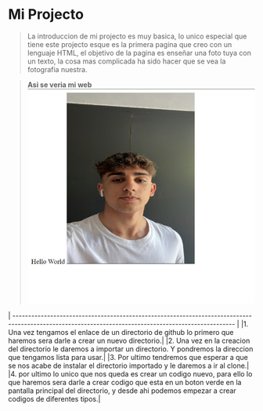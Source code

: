 # Mi Projecto
> La introduccion de mi projecto es muy basica, lo unico especial que tiene este projecto esque es la primera pagina 
> que creo con un lenguaje HTML, el objetivo de la pagina es enseñar una foto tuya con un texto, la cosa mas complicada 
> ha sido hacer que se vea la fotografia nuestra.


> **Asi se veria mi web**
![**Asi se veria la web**](readme.jpg)

| ---------------------------------------------------------------------------------------------------------------------------------------------------- |
|1. Una vez tengamos el enlace de un directorio de github lo primero que haremos sera darle a crear un nuevo directorio.|
|2. Una vez en la creacion del directorio le daremos a importar un directorio. Y pondremos la direccion que tengamos lista para usar.|
|3. Por ultimo tendremos que esperar a que se nos acabe de instalar el directorio importado y le daremos a ir al clone.|
|4. por ultimo lo unico que nos queda es crear un codigo nuevo, para ello lo que haremos sera darle a crear codigo que esta en un boton verde en la pantalla principal del directorio, y desde ahi podemos empezar a crear codigos de diferentes tipos.|
